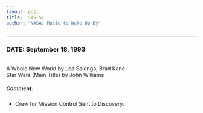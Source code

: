 ```yaml
---
layout: post
title:  STS-51
author: "NASA: Music to Wake Up By"
---
```


----
### DATE: September 18, 1993
----
A Whole New World by Lea Salonga, Brad Kane<br />Star Wars (Main Title) by John Williams

##### Comment:
* Crew for Mission Control
Sent to Discovery.
